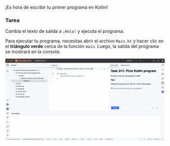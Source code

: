¡Es hora de escribir tu primer programa en Kotlin!

### Tarea

Cambia el texto de salida a `¡Hola!` y ejecuta el programa.

<div class="hint" title="Haz clic para aprender cómo ejecutar tu programa">

Para ejecutar tu programa, necesitas abrir el archivo `Main.kt` y hacer clic en el **triángulo verde** cerca de la función `main`. 
Luego, la salida del programa se mostrará en la consola:

![Punto de entrada del programa y consola](../../utils/src/main/resources/images/part1/first.date/run_example.gif "Punto de entrada del programa y consola")

</div>